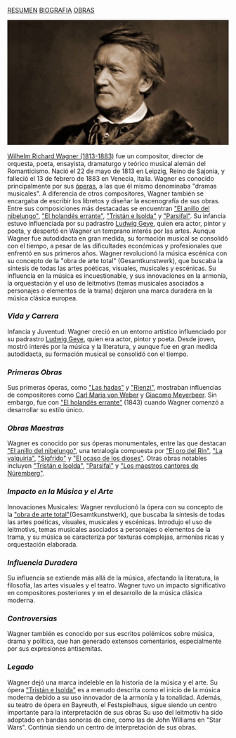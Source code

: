 
 [RESUMEN](README.md)  [BIOGRAFIA](biografia.md)   [OBRAS](obras.md)

![imagen](wagner.jpg) 

[Wilhelm Richard Wagner (1813-1883)](https://www.youtube.com/watch?v=papllerfcGc&t=582s) fue un compositor, director de orquesta, poeta, ensayista, dramaturgo y teórico musical alemán del Romanticismo. Nació el 22 de mayo de 1813 en Leipzig, Reino de Sajonia, y falleció el 13 de febrero de 1883 en Venecia, Italia. Wagner es conocido principalmente por sus [óperas](obras.md), a las que él mismo denominaba "dramas musicales". A diferencia de otros compositores, Wagner también se encargaba de escribir los libretos y diseñar la escenografía de sus obras. Entre sus composiciones más destacadas se encuentran ["El anillo del nibelungo"](https://www.youtube.com/watch?v=sudfiLV_KmI), ["El holandés errante"](elHolandesHerrante.md), ["Tristán e Isolda"](tristanEIsolda.md) y ["Parsifal"](parsifal.md). Su infancia estuvo influenciada por su padrastro [Ludwig Geye](https://es.wikipedia.org/wiki/Ludwig_Geyer), quien era actor, pintor y poeta, y despertó en Wagner un temprano interés por las artes. Aunque Wagner fue autodidacta en gran medida, su formación musical se consolidó con el tiempo, a pesar de las dificultades económicas y profesionales que enfrentó en sus primeros años. Wagner revolucionó la música escénica con su concepto de la "obra de arte total" (Gesamtkunstwerk), que buscaba la síntesis de todas las artes poéticas, visuales, musicales y escénicas. Su influencia en la música es incuestionable, y sus innovaciones en la armonía, la orquestación y el uso de leitmotivs (temas musicales asociados a personajes o elementos de la trama) dejaron una marca duradera en la música clásica europea.

### *Vida y Carrera*
Infancia y Juventud: Wagner creció en un entorno artístico influenciado por su padrastro [Ludwig Geye](https://es.wikipedia.org/wiki/Ludwig_Geyer), quien era actor, pintor y poeta. Desde joven, mostró interés por la música y la literatura, y aunque fue en gran medida autodidacta, su formación musical se consolidó con el tiempo.

### *Primeras Obras*
Sus primeras óperas, como ["Las hadas"](lasHadas.md) y ["Rienzi"](rienzi.md), mostraban influencias de compositores como [Carl Maria von Weber](https://es.wikipedia.org/wiki/Carl_Maria_von_Weber) y [Giacomo Meyerbeer](https://es.wikipedia.org/wiki/Giacomo_Meyerbeer). Sin embargo, fue con ["El holandés errante"](elHolandesHerrante.md) (1843) cuando Wagner comenzó a desarrollar su estilo único.

### *Obras Maestras*
Wagner es conocido por sus óperas monumentales, entre las que destacan ["El anillo del nibelungo"](https://www.youtube.com/watch?v=sudfiLV_KmI), una tetralogía compuesta por ["El oro del Rin"](elOroDelRin.md), ["La valquiria"](laValquiria.md), ["Sigfrido"](sigfrido.md) y ["El ocaso de los dioses"](elOcasoDeLosDioses.md). Otras obras notables incluyen ["Tristán e Isolda"](tristanEIsolda.md), ["Parsifal"](parsifal.md) y ["Los maestros cantores de Núremberg"](losMaestrosContoresdeNurenberg.md).

### *Impacto en la Música y el Arte*
Innovaciones Musicales: Wagner revolucionó la ópera con su concepto de la ["obra de arte total"]()(Gesamtkunstwerk), que buscaba la síntesis de todas las artes poéticas, visuales, musicales y escénicas. Introdujo el uso de leitmotivs, temas musicales asociados a personajes o elementos de la trama, y su música se caracteriza por texturas complejas, armonías ricas y orquestación elaborada.

### *Influencia Duradera*
Su influencia se extiende más allá de la música, afectando la literatura, la filosofía, las artes visuales y el teatro. Wagner tuvo un impacto significativo en compositores posteriores y en el desarrollo de la música clásica moderna.

### *Controversias*
Wagner también es conocido por sus escritos polémicos sobre música, drama y política, que han generado extensos comentarios, especialmente por sus expresiones antisemitas.

### *Legado*
Wagner dejó una marca indeleble en la historia de la música y el arte. Su ópera ["Tristán e Isolda"](https://www.youtube.com/watch?v=2bbwxVBkE7g) es a menudo descrita como el inicio de la música moderna debido a su uso innovador de la armonía y la tonalidad. Además, su teatro de ópera en Bayreuth, el Festspielhaus, sigue siendo un centro importante para la interpretación de sus obras
 Su uso del leitmotiv ha sido adoptado en bandas sonoras de cine, como las de John Williams en "Star Wars".
Continúa siendo un centro de interpretación de sus obras.







 









 




 




